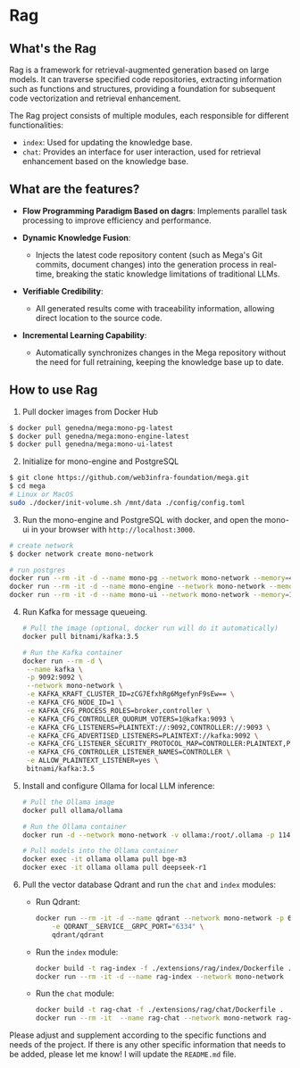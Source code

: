# Rag

## What's the Rag

Rag is a framework for retrieval-augmented generation based on large models. It can traverse specified code repositories, extracting information such as functions and structures, providing a foundation for subsequent code vectorization and retrieval enhancement.

The Rag project consists of multiple modules, each responsible for different functionalities:
- `index`: Used for updating the knowledge base.
- `chat`: Provides an interface for user interaction, used for retrieval enhancement based on the knowledge base.

## What are the features?

- **Flow Programming Paradigm Based on dagrs**: Implements parallel task processing to improve efficiency and performance.
  
- **Dynamic Knowledge Fusion**: 
  - Injects the latest code repository content (such as Mega's Git commits, document changes) into the generation process in real-time, breaking the static knowledge limitations of traditional LLMs.

- **Verifiable Credibility**: 
  - All generated results come with traceability information, allowing direct location to the source code.

- **Incremental Learning Capability**: 
  - Automatically synchronizes changes in the Mega repository without the need for full retraining, keeping the knowledge base up to date.

## How to use Rag

1. Pull docker images from Docker Hub

```bash
$ docker pull genedna/mega:mono-pg-latest
$ docker pull genedna/mega:mono-engine-latest
$ docker pull genedna/mega:mono-ui-latest
```

2. Initialize for mono-engine and PostgreSQL

```bash
$ git clone https://github.com/web3infra-foundation/mega.git
$ cd mega
# Linux or MacOS
sudo ./docker/init-volume.sh /mnt/data ./config/config.toml
```

3. Run the mono-engine and PostgreSQL with docker, and open the mono-ui in your browser with `http://localhost:3000`.

```bash
# create network
$ docker network create mono-network

# run postgres
docker run --rm -it -d --name mono-pg --network mono-network --memory=4g -v /mnt/data/mono/pg-data:/var/lib/postgresql/data -p 5432:5432 mega:mono-pg-latest
docker run --rm -it -d --name mono-engine --network mono-network --memory=8g -v /mnt/data/mono/mono-data:/opt/mega -p 8000:8000 -p 22:9000 mega:mono-engine-latest
docker run --rm -it -d --name mono-ui --network mono-network --memory=1g -e MEGA_INTERNAL_HOST=http://mono-engine:8000 -e MEGA_HOST=https://git.gitmega.net -p 3000:3000 mega:mono-ui-latest
```

4. Run Kafka for message queueing.

   ```bash
   # Pull the image (optional, docker run will do it automatically)
   docker pull bitnami/kafka:3.5

   # Run the Kafka container
   docker run --rm -d \
    --name kafka \
    -p 9092:9092 \
    --network mono-network \
    -e KAFKA_KRAFT_CLUSTER_ID=zCG7EfxhRg6MgefynF9sEw== \
    -e KAFKA_CFG_NODE_ID=1 \
    -e KAFKA_CFG_PROCESS_ROLES=broker,controller \
    -e KAFKA_CFG_CONTROLLER_QUORUM_VOTERS=1@kafka:9093 \
    -e KAFKA_CFG_LISTENERS=PLAINTEXT://:9092,CONTROLLER://:9093 \
    -e KAFKA_CFG_ADVERTISED_LISTENERS=PLAINTEXT://kafka:9092 \
    -e KAFKA_CFG_LISTENER_SECURITY_PROTOCOL_MAP=CONTROLLER:PLAINTEXT,PLAINTEXT:PLAINTEXT \
    -e KAFKA_CFG_CONTROLLER_LISTENER_NAMES=CONTROLLER \
    -e ALLOW_PLAINTEXT_LISTENER=yes \
    bitnami/kafka:3.5
   ```

5. Install and configure Ollama for local LLM inference:
   ```bash
   # Pull the Ollama image
   docker pull ollama/ollama
   
   # Run the Ollama container
   docker run -d --network mono-network -v ollama:/root/.ollama -p 11434:11434 --name ollama ollama/ollama

   # Pull models into the Ollama container
   docker exec -it ollama ollama pull bge-m3
   docker exec -it ollama ollama pull deepseek-r1
   ```

6. Pull the vector database Qdrant and run the `chat` and `index` modules:

   - Run Qdrant:
     ```bash
     docker run --rm -it -d --name qdrant --network mono-network -p 6333:6333 -p 6334:6334 \
         -e QDRANT__SERVICE__GRPC_PORT="6334" \
         qdrant/qdrant
     ```

   - Run the `index` module:
     ```bash
     docker build -t rag-index -f ./extensions/rag/index/Dockerfile .
     docker run --rm -it -d --name rag-index --network mono-network  -v /mnt/data:/opt/data --add-host=git.gitmega.nju:172.17.0.1  rag-index \
     ```

   - Run the `chat` module:
     ```bash
     docker build -t rag-chat -f ./extensions/rag/chat/Dockerfile .
     docker run --rm -it  --name rag-chat --network mono-network rag-chat
     ```

Please adjust and supplement according to the specific functions and needs of the project. If there is any other specific information that needs to be added, please let me know! I will update the `README.md` file.